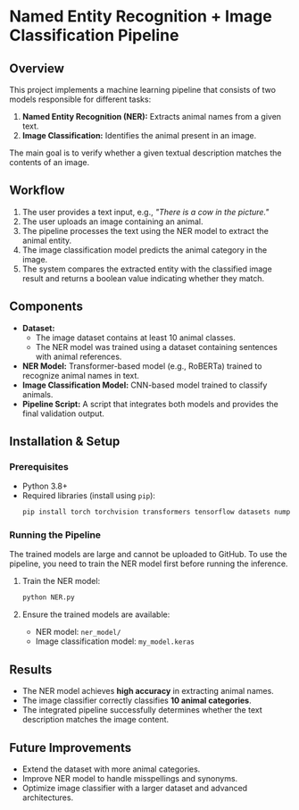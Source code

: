 # Named Entity Recognition + Image Classification Pipeline

## Overview

This project implements a machine learning pipeline that consists of two models responsible for different tasks:

1. **Named Entity Recognition (NER):** Extracts animal names from a given text.
2. **Image Classification:** Identifies the animal present in an image.

The main goal is to verify whether a given textual description matches the contents of an image.

## Workflow

1. The user provides a text input, e.g., *"There is a cow in the picture."*
2. The user uploads an image containing an animal.
3. The pipeline processes the text using the NER model to extract the animal entity.
4. The image classification model predicts the animal category in the image.
5. The system compares the extracted entity with the classified image result and returns a boolean value indicating whether they match.

## Components

- **Dataset:**
  - The image dataset contains at least 10 animal classes.
  - The NER model was trained using a dataset containing sentences with animal references.
- **NER Model:** Transformer-based model (e.g., RoBERTa) trained to recognize animal names in text.
- **Image Classification Model:** CNN-based model trained to classify animals.
- **Pipeline Script:** A script that integrates both models and provides the final validation output.

## Installation & Setup

### Prerequisites

- Python 3.8+
- Required libraries (install using `pip`):
  ```sh
  pip install torch torchvision transformers tensorflow datasets numpy pillow
  ```

### Running the Pipeline

The trained models are large and cannot be uploaded to GitHub. To use the pipeline, you need to train the NER model first before running the inference.

1. Train the NER model:
   ```sh
   python NER.py
   ```

2. Ensure the trained models are available:
   - NER model: `ner_model/`
   - Image classification model: `my_model.keras`



## Results

- The NER model achieves **high accuracy** in extracting animal names.
- The image classifier correctly classifies **10 animal categories**.
- The integrated pipeline successfully determines whether the text description matches the image content.

## Future Improvements

- Extend the dataset with more animal categories.
- Improve NER model to handle misspellings and synonyms.
- Optimize image classifier with a larger dataset and advanced architectures.




